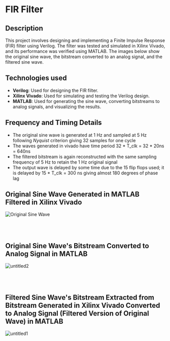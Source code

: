 # FIR Filter

## Description

This project involves designing and implementing a Finite Impulse Response (FIR) filter using Verilog. The filter was tested and simulated in Xilinx Vivado, and its performance was verified using MATLAB. The images below show the original sine wave, the bitstream converted to an analog signal, and the filtered sine wave.

## Technologies used

- **Verilog**: Used for designing the FIR filter.
- **Xilinx Vivado**: Used for simulating and testing the Verilog design.
- **MATLAB**: Used for generating the sine wave, converting bitstreams to analog signals, and visualizing the results.

## Frequency and Timing Details
- The original sine wave is generated at 1 Hz and sampled at 5 Hz following *Nyquist* criterion giving 32 samples for one cycle
- The waves generated in vivado have time period 32 * T_clk = 32 * 20ns = 640ns
- The filtered bitstream is again reconstructed with the same sampling frequency of 5 Hz to retain the 1 Hz original signal
- The output wave is delayed by some time due to the 15 flip flops used; it is delayed by 15 * T_clk = 300 ns giving almost 180 degrees of phase lag


## Original Sine Wave Generated in MATLAB Filtered in Xilinx Vivado 

![Original Sine Wave](https://github.com/HardikJainGit/FIR-Filter-Verilog/assets/133627261/aac482d3-a9b5-449a-bf14-2caba95f07ce)

<br><br>

## Original Sine Wave's Bitstream Converted to Analog Signal in MATLAB

![untitled2](https://github.com/HardikJainGit/FIR-Filter-Verilog/assets/133627261/6c2692fd-f4c4-4307-8b55-0c082a8c8181)

<br><br>

## Filtered Sine Wave's Bitstream Extracted from Bitstream Generated in Xilinx Vivado Converted to Analog Signal (Filtered Version of Original Wave) in MATLAB

![untitled1](https://github.com/HardikJainGit/FIR-Filter-Verilog/assets/133627261/fdc29bc3-5b1a-4de7-bf90-0bb18c2faa29)

